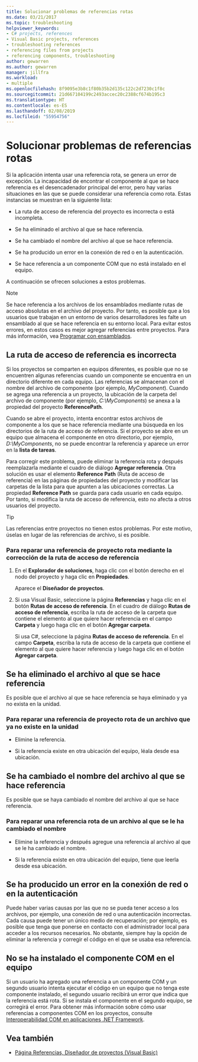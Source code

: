 ```yaml
---
title: Solucionar problemas de referencias rotas
ms.date: 03/21/2017
ms.topic: troubleshooting
helpviewer_keywords:
- C# projects, references
- Visual Basic projects, references
- troubleshooting references
- referencing files from projects
- referencing components, troubleshooting
author: gewarren
ms.author: gewarren
manager: jillfra
ms.workload:
- multiple
ms.openlocfilehash: 8f9095e3b8c1f80b35b2d135c122c2d7230c1f8c
ms.sourcegitcommit: 21d667104199c2493accec20c2388cf674b195c3
ms.translationtype: HT
ms.contentlocale: es-ES
ms.lasthandoff: 02/08/2019
ms.locfileid: "55954756"
---
```

# <a name="troubleshoot-broken-references"></a>Solucionar problemas de referencias rotas

Si la aplicación intenta usar una referencia rota, se genera un error de excepción. La incapacidad de encontrar el componente al que se hace referencia es el desencadenador principal del error, pero hay varias situaciones en las que se puede considerar una referencia como rota. Estas instancias se muestran en la siguiente lista:

- La ruta de acceso de referencia del proyecto es incorrecta o está incompleta.

- Se ha eliminado el archivo al que se hace referencia.

- Se ha cambiado el nombre del archivo al que se hace referencia.

- Se ha producido un error en la conexión de red o en la autenticación.

- Se hace referencia a un componente COM que no está instalado en el equipo.

A continuación se ofrecen soluciones a estos problemas.

> [!NOTE]
> Se hace referencia a los archivos de los ensamblados mediante rutas de acceso absolutas en el archivo del proyecto. Por tanto, es posible que a los usuarios que trabajan en un entorno de varios desarrolladores les falte un ensamblado al que se hace referencia en su entorno local. Para evitar estos errores, en estos casos es mejor agregar referencias entre proyectos. Para más información, vea [Programar con ensamblados](/dotnet/framework/app-domains/programming-with-assemblies).

## <a name="reference-path-is-incorrect"></a>La ruta de acceso de referencia es incorrecta

Si los proyectos se comparten en equipos diferentes, es posible que no se encuentren algunas referencias cuando un componente se encuentra en un directorio diferente en cada equipo. Las referencias se almacenan con el nombre del archivo de componente (por ejemplo, *MyComponent*). Cuando se agrega una referencia a un proyecto, la ubicación de la carpeta del archivo de componente (por ejemplo, *C:\MyComponents*) se anexa a la propiedad del proyecto **ReferencePath**.

Cuando se abre el proyecto, intenta encontrar estos archivos de componente a los que se hace referencia mediante una búsqueda en los directorios de la ruta de acceso de referencia. Si el proyecto se abre en un equipo que almacena el componente en otro directorio, por ejemplo, *D:\MyComponents*, no se puede encontrar la referencia y aparece un error en la **lista de tareas**.

Para corregir este problema, puede eliminar la referencia rota y después reemplazarla mediante el cuadro de diálogo **Agregar referencia**. Otra solución es usar el elemento **Reference Path** (Ruta de acceso de referencia) en las páginas de propiedades del proyecto y modificar las carpetas de la lista para que apunten a las ubicaciones correctas. La propiedad **Reference Path** se guarda para cada usuario en cada equipo. Por tanto, si modifica la ruta de acceso de referencia, esto no afecta a otros usuarios del proyecto.

> [!TIP]
> Las referencias entre proyectos no tienen estos problemas. Por este motivo, úselas en lugar de las referencias de archivo, si es posible.

### <a name="to-fix-a-broken-project-reference-by-correcting-the-reference-path"></a>Para reparar una referencia de proyecto rota mediante la corrección de la ruta de acceso de referencia

1. En el **Explorador de soluciones**, haga clic con el botón derecho en el nodo del proyecto y haga clic en **Propiedades**.

   Aparece el **Diseñador de proyectos**.

1. Si usa Visual Basic, seleccione la página **Referencias** y haga clic en el botón **Rutas de acceso de referencia**. En el cuadro de diálogo **Rutas de acceso de referencia**, escriba la ruta de acceso de la carpeta que contiene el elemento al que quiere hacer referencia en el campo **Carpeta** y luego haga clic en el botón **Agregar carpeta**.

    Si usa C#, seleccione la página **Rutas de acceso de referencia**. En el campo **Carpeta**, escriba la ruta de acceso de la carpeta que contiene el elemento al que quiere hacer referencia y luego haga clic en el botón **Agregar carpeta**.

## <a name="referenced-file-has-been-deleted"></a>Se ha eliminado el archivo al que se hace referencia

Es posible que el archivo al que se hace referencia se haya eliminado y ya no exista en la unidad.

### <a name="to-fix-a-broken-project-reference-for-a-file-that-no-longer-exists-on-your-drive"></a>Para reparar una referencia de proyecto rota de un archivo que ya no existe en la unidad

- Elimine la referencia.

- Si la referencia existe en otra ubicación del equipo, léala desde esa ubicación.

## <a name="referenced-file-has-been-renamed"></a>Se ha cambiado el nombre del archivo al que se hace referencia

Es posible que se haya cambiado el nombre del archivo al que se hace referencia.

### <a name="to-fix-a-broken-reference-for-a-file-that-has-been-renamed"></a>Para reparar una referencia rota de un archivo al que se le ha cambiado el nombre

- Elimine la referencia y después agregue una referencia al archivo al que se le ha cambiado el nombre.

- Si la referencia existe en otra ubicación del equipo, tiene que leerla desde esa ubicación.

## <a name="network-connection-or-authentication-has-failed"></a>Se ha producido un error en la conexión de red o en la autenticación

Puede haber varias causas por las que no se pueda tener acceso a los archivos, por ejemplo, una conexión de red o una autenticación incorrectas. Cada causa puede tener un único medio de recuperación; por ejemplo, es posible que tenga que ponerse en contacto con el administrador local para acceder a los recursos necesarios. No obstante, siempre hay la opción de eliminar la referencia y corregir el código en el que se usaba esa referencia.

## <a name="com-component-is-not-installed-on-computer"></a>No se ha instalado el componente COM en el equipo

Si un usuario ha agregado una referencia a un componente COM y un segundo usuario intenta ejecutar el código en un equipo que no tenga este componente instalado, el segundo usuario recibirá un error que indica que la referencia está rota. Si se instala el componente en el segundo equipo, se corregirá el error. Para obtener más información sobre cómo usar referencias a componentes COM en los proyectos, consulte [Interoperabilidad COM en aplicaciones .NET Framework](/dotnet/visual-basic/programming-guide/com-interop/com-interoperability-in-net-framework-applications).

## <a name="see-also"></a>Vea también

- [Página Referencias, Diseñador de proyectos (Visual Basic)](../ide/reference/references-page-project-designer-visual-basic.md)